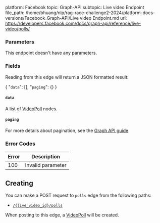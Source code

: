 platform: Facebook
topic: Graph-API
subtopic: Live video Endpoint
file_path: /home/bhuang/nlp/rag-race-challenge2-2024/platform-docs-versions/Facebook_Graph-API/Live video Endpoint.md
url: https://developers.facebook.com/docs/graph-api/reference/live-video/polls/

### Parameters

This endpoint doesn't have any parameters.

### Fields

Reading from this edge will return a JSON formatted result:

{
    "`data`": \[\],
    "`paging`": {}
}

#### `data`

A list of [VideoPoll](https://developers.facebook.com/docs/graph-api/reference/video-poll/) nodes.

#### `paging`

For more details about pagination, see the [Graph API guide](https://developers.facebook.com/docs/graph-api/using-graph-api/#paging).

### Error Codes

| Error | Description |
| --- | --- |
| 100 | Invalid parameter |

## Creating

You can make a POST request to `polls` edge from the following paths:

* [`/{live_video_id}/polls`](https://developers.facebook.com/docs/graph-api/reference/live-video/polls/)

When posting to this edge, a [VideoPoll](https://developers.facebook.com/docs/graph-api/reference/video-poll/) will be created.